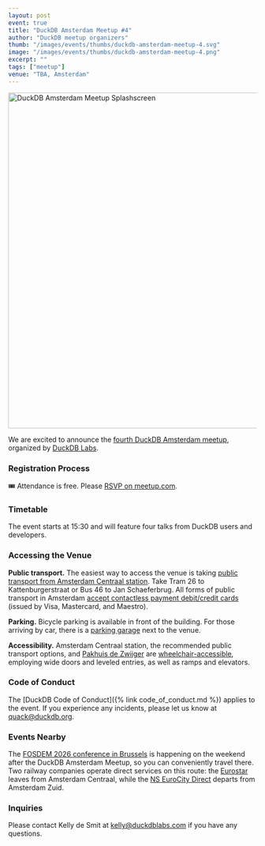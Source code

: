 ```yaml
---
layout: post
event: true
title: "DuckDB Amsterdam Meetup #4"
author: "DuckDB meetup organizers"
thumb: "/images/events/thumbs/duckdb-amsterdam-meetup-4.svg"
image: "/images/events/thumbs/duckdb-amsterdam-meetup-4.png"
excerpt: ""
tags: ["meetup"]
venue: "TBA, Amsterdam"
---
```


<img src="/images/events/thumbs/duckdb-amsterdam-meetup-4.svg"
     alt="DuckDB Amsterdam Meetup Splashscreen"
     width="680"
     />

We are excited to announce the [fourth DuckDB Amsterdam meetup](), organized by [DuckDB Labs](https://duckdblabs.com/).

### Registration Process

🎟️ Attendance is free. Please [RSVP on meetup.com](TODO).

### Timetable

The event starts at 15:30 and will feature four talks from DuckDB users and developers.




### Accessing the Venue

**Public transport.**
The easiest way to access the venue is taking [public transport from Amsterdam Centraal station](https://www.ns.nl/en/journeyplanner/#/?vertrek=Amsterdam%20Centraal&vertrektype=treinstation&aankomst=ChIJL4osDqgJxkcRjR_3yE9Ani0&aankomsttype=poi&aankomstlabel=Pakhuis%20de%20Zwijger&type=vertrek&tijd=2024-10-22T12:58&firstMileModality=PUBLIC_TRANSPORT&lastMileModality=WALK).
Take Tram 26 to Kattenburgerstraat or Bus 46 to Jan Schaeferbrug.
All forms of public transport in Amsterdam [accept contactless payment debit/credit cards](https://www.ovpay.nl/en) (issued by Visa, Mastercard, and Maestro).

**Parking.**
Bicycle parking is available in front of the building.
For those arriving by car, there is a [parking garage](https://www.apcoa.nl/parkeerplaats/amsterdam/parkeergarage-de-loodsen/) next to the venue.

**Accessibility.** Amsterdam Centraal station, the recommended public transport options, and [Pakhuis de Zwijger](https://www.iamsterdam.com/en/travel-stay/accessibility/public-transportation) are [wheelchair-accessible](https://www.ableamsterdam.com/public-transportation), employing wide doors and leveled entries, as well as ramps and elevators.

### Code of Conduct

The [DuckDB Code of Conduct]({% link code_of_conduct.md %}) applies to the event.
If you experience any incidents, please let us know at <quack@duckdb.org>.

### Events Nearby

The [FOSDEM 2026 conference in Brussels](https://fosdem.org/2026/) is happening on the weekend after the DuckDB Amsterdam Meetup, so you can conveniently travel there.
Two railway companies operate direct services on this route: the [Eurostar](https://www.eurostar.com/rw-en/train/amsterdam-to-brussels) leaves from Amsterdam Centraal, while the [NS EuroCity Direct](https://www.nsinternational.com/en/train/amsterdam-brussels) departs from Amsterdam Zuid.


### Inquiries

Please contact Kelly de Smit at [kelly@duckdblabs.com](mailto:kelly@duckdblabs.com) if you have any questions.
